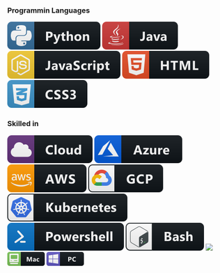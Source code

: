 ### Programmin Languages
<p>
 <img src="https://github.com/MikeCodesDotNET/ColoredBadges/blob/master/svg/dev/languages/python.svg" />
 <img src="https://github.com/MikeCodesDotNET/ColoredBadges/blob/master/svg/dev/languages/java.svg" />
 <img src="https://github.com/MikeCodesDotNET/ColoredBadges/blob/master/svg/dev/languages/js.svg" />
 <img src="https://github.com/MikeCodesDotNET/ColoredBadges/blob/master/svg/dev/languages/html.svg" />
 <img src="https://github.com/MikeCodesDotNET/ColoredBadges/blob/master/svg/dev/languages/css3.svg" />
  
</p>

### Skilled in

<p> 
  <img src="https://github.com/MikeCodesDotNET/ColoredBadges/blob/master/svg/dev/misc/cloud.svg" />
  <img src="https://github.com/MikeCodesDotNET/ColoredBadges/blob/master/svg/dev/services/azure.svg" />
  <img src="https://github.com/MikeCodesDotNET/ColoredBadges/blob/master/svg/dev/services/aws.svg" />
  <img src= https://github.com/MikeCodesDotNET/ColoredBadges/blob/master/svg/dev/services/gcp.svg/>
  <img src="https://github.com/MikeCodesDotNET/ColoredBadges/blob/master/svg/dev/services/kubernetes.svg" />
  <img src="https://github.com/MikeCodesDotNET/ColoredBadges/blob/master/svg/dev/tools/powershell.svg" />
  <img src="https://github.com/MikeCodesDotNET/ColoredBadges/blob/master/svg/dev/tools/bash.svg" />
  <img src="https://github.com/MikeCodesDotNET/ColoredBadges/blob/master/png/devices/cisco.png" />
  <img src="https://github.com/MikeCodesDotNET/ColoredBadges/blob/master/png/devices/mac.png" />
  <img src="https://github.com/MikeCodesDotNET/ColoredBadges/blob/master/png/devices/pc.png" />
 
</p>
